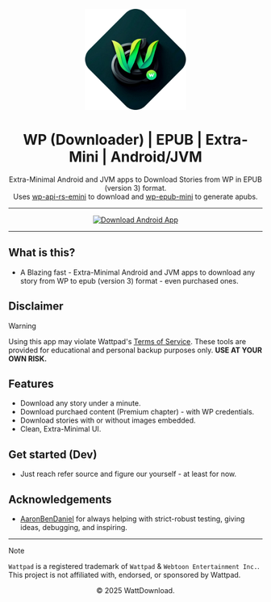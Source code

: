 <p align="center">
  <img src="logo.png" alt="WattDownload Logo" width="200px">
</p>

<h1 align="center">WP (Downloader) | EPUB | Extra-Mini | Android/JVM</h1>

<p align="center">
  Extra-Minimal Android and JVM apps to Download Stories from WP in EPUB (version 3) format. <br/>
  Uses <a href="/wp-backend-rs-emini/wattpad-rs">wp-api-rs-emini</a> to download and <a href="/wp-backend-rs-emini/wp-epub-mini">wp-epub-mini</a> to generate apubs.
</p>

---

<div align="center">
  <a href="https://github.com/WattDownload/wp-epub-rs-emini/releases/latest">
    <img src="https://img.shields.io/badge/Download%20For%20Android%20or%20Desktop%20(JVM)%20now!-darkgreen?style=for-the-badge&logo=abdownloadmanager&logoColor=f5f5f5" alt="Download Android App">
  </a>
</div>

---

## What is this?
- A Blazing fast - Extra-Minimal Android and JVM apps to download any story from WP to epub (version 3) format - even purchased ones.

## Disclaimer
> [!WARNING]
> Using this app may violate Wattpad's [Terms of Service](https://policies.wattpad.com/terms/). These tools are provided for educational and personal backup purposes only. **USE AT YOUR OWN RISK.**

## Features
- Download any story under a minute.
- Download purchaed content (Premium chapter) - with WP credentials.
- Download stories with or without images embedded.
- Clean, Extra-Minimal UI.

## Get started (Dev)
- Just reach refer source and figure our yourself - at least for now.

## Acknowledgements
- [AaronBenDaniel](https://github.com/AaronBenDaniel) for always helping with strict-robust testing, giving ideas, debugging, and inspiring.

---

> [!NOTE]
> `Wattpad` is a registered trademark of `Wattpad` & `Webtoon Entertainment Inc.`. This project is not affiliated with, endorsed, or sponsored by Wattpad.

<p align="center">© 2025 WattDownload.</p>
